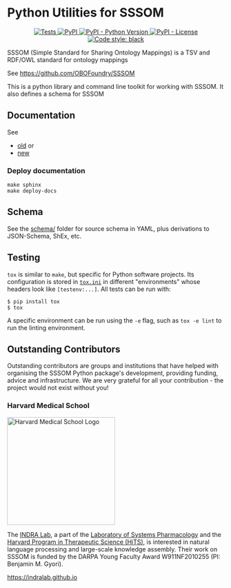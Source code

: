 # Python Utilities for SSSOM

<p align="center">
    <a href="https://github.com/mapping-commons/sssom-py/actions/workflows/qc.yml">
        <img alt="Tests" src="https://github.com/mapping-commons/sssom-py/actions/workflows/qc.yml/badge.svg" />
    </a>
    <a href="https://pypi.org/project/sssom">
        <img alt="PyPI" src="https://img.shields.io/pypi/v/sssom" />
    </a>
    <a href="https://pypi.org/project/sssom">
        <img alt="PyPI - Python Version" src="https://img.shields.io/pypi/pyversions/sssom" />
    </a>
    <a href="https://github.com/mapping-commons/sssom-py/blob/main/LICENSE">
        <img alt="PyPI - License" src="https://img.shields.io/pypi/l/sssom" />
    </a>
    <a href="https://github.com/psf/black">
        <img src="https://img.shields.io/badge/code%20style-black-000000.svg" alt="Code style: black">
    </a>
</p>

SSSOM (Simple Standard for Sharing Ontology Mappings) is a TSV and RDF/OWL standard for ontology mappings

See https://github.com/OBOFoundry/SSSOM

This is a python library and command line toolkit for working with SSSOM. It also defines a schema for SSSOM

## Documentation

See 
* [old](https://sssom-py.readthedocs.io/) or
* [new](https://mapping-commons.github.io/sssom-py/index.html#)

### Deploy documentation
```shell
make sphinx
make deploy-docs
```

## Schema

See the [schema/](schema) folder for source schema in YAML, plus
derivations to JSON-Schema, ShEx, etc. 

## Testing

`tox` is similar to `make`, but specific for Python software projects. Its
configuration is stored in [`tox.ini`](tox.ini) in different "environments"
whose headers look like `[testenv:...]`. All tests can be run with:

```shell
$ pip install tox
$ tox
```

A specific environment can be run using the `-e` flag, such as `tox -e lint` to run
the linting environment.

## Outstanding Contributors

Outstanding contributors are groups and institutions that have helped with organising the SSSOM
Python package's development, providing funding, advice and infrastructure. We are very grateful
for all your contribution - the project would not exist without you!

### Harvard Medical School

<img width="250" src="https://hms.harvard.edu/themes/harvardmedical/logo.svg" alt="Harvard Medical School Logo" />

The [INDRA Lab](https://indralab.github.io), a part of the
[Laboratory of Systems Pharmacology](https://hits.harvard.edu/the-program/laboratory-of-systems-pharmacology/about/)
and the [Harvard Program in Therapeutic Science (HiTS)](https://hits.harvard.edu), is interested in
natural language processing and large-scale knowledge assembly. Their work on SSSOM is funded by the
DARPA Young Faculty Award W911NF2010255 (PI: Benjamin M. Gyori).

https://indralab.github.io
